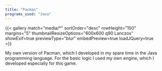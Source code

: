 ```yaml
---
title: "Pacman"
programs_used: "Java"
---
```


{{< gallery match="media/*" sortOrder="desc" rowHeight="150" margins="5" thumbnailResizeOptions="600x600 q90 Lanczos" showExif=true previewType="blur" embedPreview=true loadJQuery=true >}}

My own version of Pacman, which I developed in my spare time in the Java programming language. For the basic logic I used my own engine, which I developed especially for this game.
